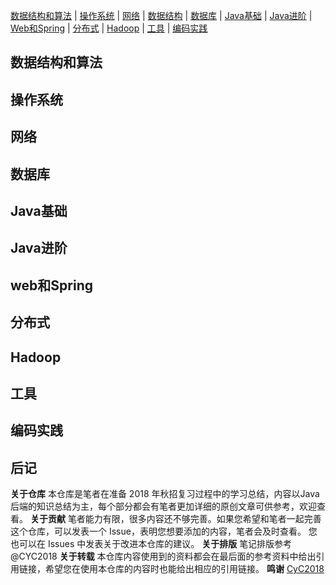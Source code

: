 [数据结构和算法](#算法) | [操作系统](#操作系统) | [网络](#网络) | [数据结构](#数据结构) | [数据库](#数据库) | [Java基础](#Java基础) | [Java进阶](#Java进阶) | [Web和Spring](#Web和Spring) | [分布式](#分布式) | [Hadoop](#Hadoop) | [工具](#工具) | [编码实践](#编码实践)
</br>
## 数据结构和算法
## 操作系统
## 网络
## 数据库
## Java基础
## Java进阶
## web和Spring
## 分布式
## Hadoop
## 工具
## 编码实践

## 后记
**关于仓库**
本仓库是笔者在准备 2018 年秋招复习过程中的学习总结，内容以Java后端的知识总结为主，每个部分都会有笔者更加详细的原创文章可供参考，欢迎查看。 
**关于贡献**
笔者能力有限，很多内容还不够完善。如果您希望和笔者一起完善这个仓库，可以发表一个 Issue，表明您想要添加的内容，笔者会及时查看。
您也可以在 Issues 中发表关于改进本仓库的建议。
**关于排版**
笔记排版参考@CYC2018
**关于转载**
本仓库内容使用到的资料都会在最后面的参考资料中给出引用链接，希望您在使用本仓库的内容时也能给出相应的引用链接。
**鸣谢**
[CyC2018](https://github.com/CyC2018)


